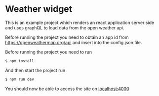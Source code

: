 # Weather widget

This is an example project which renders an react application server side and uses graphQL to load data from the open weather api. 

Before running the project you need to obtain an app id from <https://openweathermap.org/api> and insert into the config.json file.

Before running the project you need to run 

```bash
$ npm install
```

And then start the project run 

```bash
$ npm run dev
```

You should now be able to access the site on <localhost:4000>